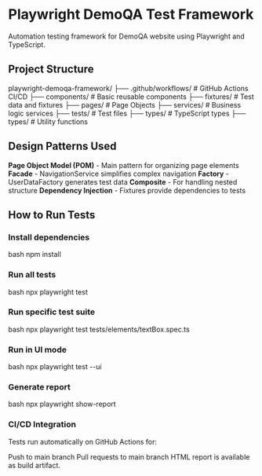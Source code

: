 # Playwright DemoQA Test Framework

Automation testing framework for DemoQA website using Playwright and TypeScript.

## Project Structure

playwright-demoqa-framework/
├── .github/workflows/ # GitHub Actions CI/CD
├── components/ # Basic reusable components
├── fixtures/ # Test data and fixtures
├── pages/ # Page Objects
├── services/ # Business logic services
├── tests/ # Test files
├── types/ # TypeScript types
├── types/ # Utility functions

## Design Patterns Used

**Page Object Model (POM)** - Main pattern for organizing page elements
**Facade** - NavigationService simplifies complex navigation
**Factory** - UserDataFactory generates test data
**Composite** - For handling nested structure
**Dependency Injection** - Fixtures provide dependencies to tests

## How to Run Tests

### Install dependencies
bash
npm install

### Run all tests
bash
npx playwright test

### Run specific test suite
bash
npx playwright test tests/elements/textBox.spec.ts

### Run in UI mode
bash
npx playwright test --ui

### Generate report
bash
npx playwright show-report

### CI/CD Integration
Tests run automatically on GitHub Actions for:

Push to main branch
Pull requests to main branch
HTML report is available as build artifact.